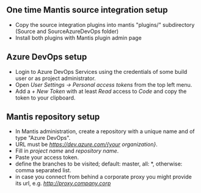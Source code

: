 ## One time Mantis source integration setup

 - Copy the source integration plugins into mantis "plugins/" subdirectory (Source and SourceAzureDevOps folder)
 - Install both plugins with Mantis plugin admin page
 

## Azure DevOps setup

 - Login to Azure DevOps Services using the credentials of some build user or as project administrator.
 - Open *User Settings -> Personal access tokens* from the top left menu.
 - Add a *+ New Token* with at least *Read* access to *Code* and copy the token to your clipboard.

## Mantis repository setup

 - In Mantis administration, create a repository with a unique name and of type "Azure DevOps".
 - URL must be *https://dev.azure.com/{your organization}*.
 - Fill in *project name* and *repository name*.
 - Paste your access token.
 - define the branches to be visited; default: master, all: *, otherwise: comma separated list.
 - in case you connect from behind a corporate proxy you might provide its url, e.g. *http://proxy.company.corp*
  